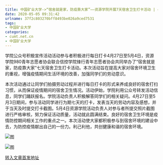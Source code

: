 ```yaml
---
title: 中国矿业大学->“宿舍就是家，防疫靠大家”——资源学院开展7天宿舍卫生打卡活动 | cumt.net.cn
date: 2020-05-05 09:31:42
urlname: 37f2c803270bff8493be026a9ced7531
tags: 
- 中国矿业大学
categories:
- cumt.net.cn
- 中国矿业大学
---
```

学院公众号积极宣传活动活动参与者积极进行每日打卡4月27日至5月4日，资源学院980青年志愿者协会联合信控学院锋行青年志愿者协会共同举办了“宿舍就是家，防疫靠大家”七天宿舍卫生打卡活动。本次活动旨在提高大家对宿舍环境卫生的重视，增强疫情期间生活环境的改善，加强同学们的劳动意识。

本次活动通过让同学们拍摄劳动过程并进行每日打卡的形式来养成良好的宿舍打扫习惯，从而保证疫情期间的宿舍卫生情况。活动伊始，学院利用公众号转发活动信息，同学们踊跃报名。学院活动负责人积极解答同学们的相关疑问。4月27日至5月3日期间，参与活动同学进行为期七天的打卡，发表当天的劳动内容及感想，并于当天及时提交打卡截图。5月4日资源学院活动负责人对参与者所提交照片截图进行严格审核，努力保证活动质量，活动就此圆满结束。良好的宿舍卫生环境是疫情防控期间相关工作的重点之一。本次活动使大家都积极参与到宿舍环境的建设中去，为防控疫情献出自己的一份力。利己利他，共创健康和谐的宿舍环境。

![图](http://xwzx.cumt.edu.cn/_upload/article/images/0b/6b/4975a9b8436a8530049336d67b06/a3b719b7-cb9a-4da4-8dd5-c56bf4dae05e.jpg)

![图](http://xwzx.cumt.edu.cn/_upload/article/images/0b/6b/4975a9b8436a8530049336d67b06/0ec4c30f-78b6-4e2a-9fb9-143840a35d92.jpg)

[转入文章首发地址](http://xwzx.cumt.edu.cn/9c/7f/c523a564351/page.htm)